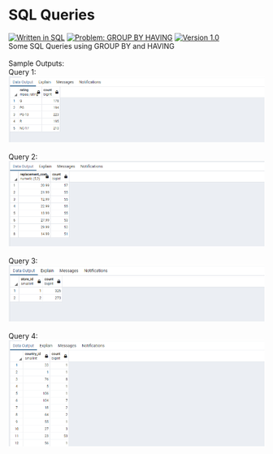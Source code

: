 # SQL Queries
[![Written in SQL](https://img.shields.io/badge/language-SQL-green)](#)
[![Problem: GROUP BY HAVING](https://img.shields.io/badge/problem-GROUP%20BY%20HAVING-important)](#)
[![Version 1.0](https://img.shields.io/badge/version-1.0-informational)](#)\
Some SQL Queries using GROUP BY and HAVING
\
\
Sample Outputs:\
Query 1:\
[![Sample Output](/assets/images/sqlhw7q1.png)](#)\
\
Query 2:\
[![Sample Output](/assets/images/sqlhw7q2.png)](#)\
\
Query 3:\
[![Sample Output](/assets/images/sqlhw7q3.png)](#)\
\
Query 4:\
[![Sample Output](/assets/images/sqlhw7q4.png)](#)
